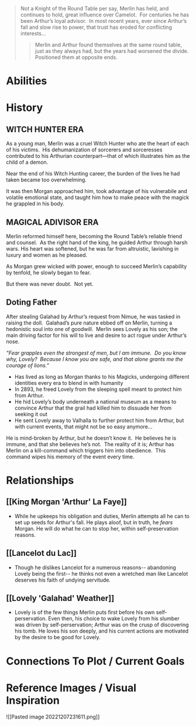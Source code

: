> Not a Knight of the Round Table per say, Merlin has held, and continues to hold, great influence over Camelot.  For centuries he has been Arthur’s loyal advisor.  In most recent years, ever since Arthur’s fall and slow rise to power, that trust has eroded for conflicting interests…
> 
> >Merlin and Arthur found themselves at the same round table, just as they always had, but the years had worsened the divide.  Positioned them at opposite ends.

# Abilities

# History

## WITCH HUNTER ERA
As a young man, Merlin was a cruel Witch Hunter who ate the heart of each of his victims.  His dehumanization of sorcerers and sorceresses contributed to his Arthurian counterpart—that of which illustrates him as the child of a demon.

Near the end of his Witch Hunting career, the burden of the lives he had taken became too overwhelming.  

It was then Morgan approached him, took advantage of his vulnerabile and volatile emotional state, and taught him how to make peace with the magick he grappled in his body.

## MAGICAL ADIVISOR ERA
Merlin reformed himself here, becoming the Round Table’s reliable friend and counsel.  As the right hand of the king, he guided Arthur through harsh wars. His heart was softened, but he was far from altruistic, lavishing in luxury and women as he pleased.

As Morgan grew wicked with power, enough to succeed Merlin’s capability by tenfold, he slowly began to fear.

But there was never doubt.  Not yet.

## Doting Father
After stealing Galahad by Arthur’s request from Nimue, he was tasked in raising the doll.  Galahad’s pure nature ebbed off on Merlin, turning a hedonistic soul into one of goodwill.  Merlin sees Lovely as his son; the main driving factor for his will to live and desire to act rogue under Arthur’s nose.

*”Fear grapples even the strongest of men, but I am immune.  Do you know why, Lovely?  Because I know you are safe, and that alone grants me the courage of lions.”*

-   Has lived as long as Morgan thanks to his Magicks, undergoing different identities every era to blend in with humanity
-   In 2893, he freed Lovely from the sleeping spell meant to protect him from Arthur.  
-   He hid Lovely’s body underneath a national museum as a means to convince Arthur that the grail had killed him to dissuade her from seeking it out
-   He sent Lovely away to Valhalla to further protect him from Arthur, but with current events, that might not be so easy anymore…

He is mind-broken by Arthur, but he doesn’t know it.  He believes he is immune, and that she believes he’s not.  The reality of it is; Arthur has Merlin on a kill-command which triggers him into obedience.  This command wipes his memory of the event every time.

# Relationships
## [[King Morgan 'Arthur' La Faye]]
+ While he upkeeps his obligation and duties, Merlin attempts all he can to set up seeds for Arthur's fall.  He plays aloof, but in truth, he *fears* Morgan.  He will do what he can to stop her, within self-preservation reasons.

## [[Lancelot du Lac]]
+ Though he dislikes Lancelot for a numerous reasons-- abandoning Lovely being the first-- he thinks not even a wretched man like Lancelot deserves his faith of undying servitude.

## [[Lovely 'Galahad' Weather]]
+ Lovely is of the few things Merlin puts first before his own self-perservation.  Even then, his choice to wake Lovely from his slumber was driven by self-perservation; Arthur was on the crusp of discovering his tomb.  He loves his son deeply, and his current actions are motivated by the desire to be good for Lovely.

# Connections To Plot / Current Goals

# Reference Images / Visual Inspiration
![[Pasted image 20221207231611.png]]